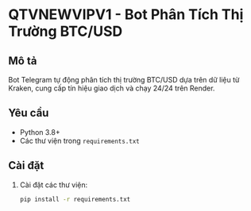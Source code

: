 # QTVNEWVIPV1 - Bot Phân Tích Thị Trường BTC/USD

## Mô tả
Bot Telegram tự động phân tích thị trường BTC/USD dựa trên dữ liệu từ Kraken, cung cấp tín hiệu giao dịch và chạy 24/24 trên Render.

## Yêu cầu
- Python 3.8+
- Các thư viện trong `requirements.txt`

## Cài đặt
1. Cài đặt các thư viện:
   ```bash
   pip install -r requirements.txt
